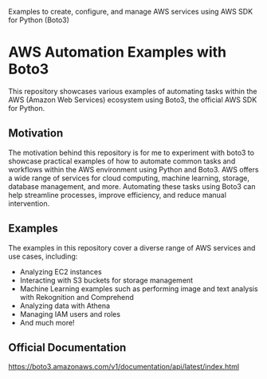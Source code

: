 Examples to create, configure, and manage AWS services using AWS SDK for Python (Boto3)

# AWS Automation Examples with Boto3

This repository showcases various examples of automating tasks within the AWS (Amazon Web Services) ecosystem using Boto3, the official AWS SDK for Python.

## Motivation

The motivation behind this repository is for me to experiment with boto3 to showcase practical examples of how to automate common tasks and workflows within the AWS environment using Python and Boto3. AWS offers a wide range of services for cloud computing, machine learning, storage, database management, and more. Automating these tasks using Boto3 can help streamline processes, improve efficiency, and reduce manual intervention.


## Examples

The examples in this repository cover a diverse range of AWS services and use cases, including:

- Analyzing EC2 instances
- Interacting with S3 buckets for storage management
- Machine Learning examples such as performing image and text analysis with Rekognition and Comprehend
- Analyzing data with Athena
- Managing IAM users and roles
- And much more!

## Official Documentation
https://boto3.amazonaws.com/v1/documentation/api/latest/index.html

